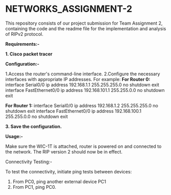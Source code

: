 # NETWORKS_ASSIGNMENT-2
This repository consists of our project submission for Team Assignment 2, containing the code and the readme file for the implementation and analysis of RIPv2 protocol. 

**Requirements:-**

**1.	Cisco packet tracer**

**Configuration:-**

1.Access the router's command-line interface. 2.Configure the necessary interfaces with appropriate IP addresses. For example:
**For Router 0:**
      interface Serial0/0
      ip address 192.168.1.1 255.255.255.0
      no shutdown 
      exit
      interface FastEthernet0/0
      ip address 192.168.101.1 255.255.0.0
      no shutdown
      exit
      
**For Router 1:**
      interface Serial0/0
      ip address 192.168.1.2 255.255.255.0
      no shutdown
      exit
      interface FastEthernet0/0
      ip address 192.168.100.1 255.255.0.0
      no shutdown
      exit

**3.	Save the configuration.**

 
**Usage:-**

Make sure the WIC-1T is attached, router is powered on and connected to the network. The RIP version 2 should now be in effect.

Connectivity Testing:-

To test the connectivity, initiate ping tests between devices:
1.	From PC0, ping another external device PC1
2.	From PC1, ping PC0.


